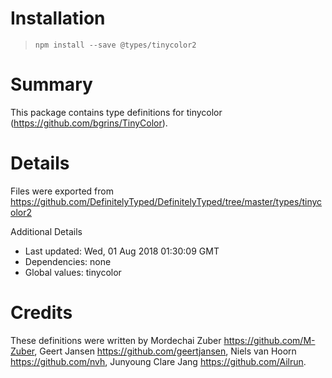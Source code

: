 # Installation
> `npm install --save @types/tinycolor2`

# Summary
This package contains type definitions for tinycolor (https://github.com/bgrins/TinyColor).

# Details
Files were exported from https://github.com/DefinitelyTyped/DefinitelyTyped/tree/master/types/tinycolor2

Additional Details
 * Last updated: Wed, 01 Aug 2018 01:30:09 GMT
 * Dependencies: none
 * Global values: tinycolor

# Credits
These definitions were written by Mordechai Zuber <https://github.com/M-Zuber>, Geert Jansen <https://github.com/geertjansen>, Niels van Hoorn <https://github.com/nvh>, Junyoung Clare Jang <https://github.com/Ailrun>.
